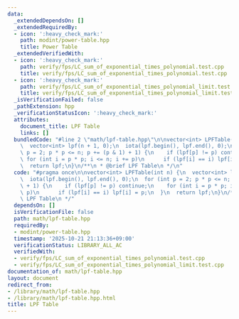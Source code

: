 ```yaml
---
data:
  _extendedDependsOn: []
  _extendedRequiredBy:
  - icon: ':heavy_check_mark:'
    path: modint/power-table.hpp
    title: Power Table
  _extendedVerifiedWith:
  - icon: ':heavy_check_mark:'
    path: verify/fps/LC_sum_of_exponential_times_polynomial.test.cpp
    title: verify/fps/LC_sum_of_exponential_times_polynomial.test.cpp
  - icon: ':heavy_check_mark:'
    path: verify/fps/LC_sum_of_exponential_times_polynomial_limit.test.cpp
    title: verify/fps/LC_sum_of_exponential_times_polynomial_limit.test.cpp
  _isVerificationFailed: false
  _pathExtension: hpp
  _verificationStatusIcon: ':heavy_check_mark:'
  attributes:
    document_title: LPF Table
    links: []
  bundledCode: "#line 2 \"math/lpf-table.hpp\"\n\nvector<int> LPFTable(int n) {\n\
    \  vector<int> lpf(n + 1, 0);\n  iota(lpf.begin(), lpf.end(), 0);\n  for (int\
    \ p = 2; p * p <= n; p += (p & 1) + 1) {\n    if (lpf[p] != p) continue;\n   \
    \ for (int i = p * p; i <= n; i += p)\n      if (lpf[i] == i) lpf[i] = p;\n  }\n\
    \  return lpf;\n}\n/**\n * @brief LPF Table\n */\n"
  code: "#pragma once\n\nvector<int> LPFTable(int n) {\n  vector<int> lpf(n + 1, 0);\n\
    \  iota(lpf.begin(), lpf.end(), 0);\n  for (int p = 2; p * p <= n; p += (p & 1)\
    \ + 1) {\n    if (lpf[p] != p) continue;\n    for (int i = p * p; i <= n; i +=\
    \ p)\n      if (lpf[i] == i) lpf[i] = p;\n  }\n  return lpf;\n}\n/**\n * @brief\
    \ LPF Table\n */"
  dependsOn: []
  isVerificationFile: false
  path: math/lpf-table.hpp
  requiredBy:
  - modint/power-table.hpp
  timestamp: '2025-10-21 21:13:36+09:00'
  verificationStatus: LIBRARY_ALL_AC
  verifiedWith:
  - verify/fps/LC_sum_of_exponential_times_polynomial.test.cpp
  - verify/fps/LC_sum_of_exponential_times_polynomial_limit.test.cpp
documentation_of: math/lpf-table.hpp
layout: document
redirect_from:
- /library/math/lpf-table.hpp
- /library/math/lpf-table.hpp.html
title: LPF Table
---
```

